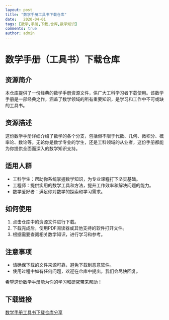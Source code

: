 ```yaml
---
layout: post
title: "数学手册工具书下载仓库"
date:   2020-04-01
tags: [数学,手册,下载,仓库,数学知识]
comments: true
author: admin
---
```

# 数学手册（工具书）下载仓库

## 资源简介

本仓库提供了一份经典的数学手册资源文件，供广大工科学习者下载使用。该数学手册是一部经典之作，涵盖了数学领域的所有重要知识，是学习和工作中不可或缺的工具书。

## 资源描述

这份数学手册详细介绍了数学的各个分支，包括但不限于代数、几何、微积分、概率论、数论等。无论你是数学专业的学生，还是工科领域的从业者，这份手册都能为你提供全面而深入的数学知识支持。

## 适用人群

- 工科学生：帮助你系统掌握数学知识，为专业课程打下坚实基础。
- 工程师：提供实用的数学工具和方法，提升工作效率和解决问题的能力。
- 数学爱好者：满足你对数学的探索和学习需求。

## 如何使用

1. 点击仓库中的资源文件进行下载。
2. 下载完成后，使用PDF阅读器或其他支持的软件打开文件。
3. 根据需要查阅相关数学知识，进行学习和参考。

## 注意事项

- 请确保下载的文件来源可靠，避免下载到恶意软件。
- 使用过程中如有任何问题，欢迎在仓库中提出，我们会尽快回复。

希望这份数学手册能为你的学习和研究带来帮助！

## 下载链接

[数学手册工具书下载仓库分享](https://pan.quark.cn/s/74f2f0d003c2)